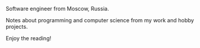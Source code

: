 Software engineer from Moscow, Russia.  

Notes about programming and computer science from my work and hobby projects.

Enjoy the reading!
